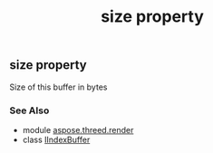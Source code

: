 ﻿---
title: size property
second_title: Aspose.3D for Python via .NET API References
description: 
type: docs
weight: 60
url: /python-net/aspose.threed.render/iindexbuffer/size/
is_root: false
---

## size property


Size of this buffer in bytes

### See Also
* module [aspose.threed.render](../../)
* class [IIndexBuffer](/3d/python-net/aspose.threed.render/iindexbuffer)
